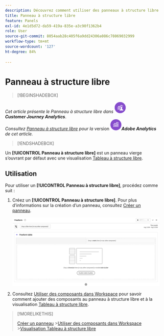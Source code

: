 ```yaml
---
description: Découvrez comment utiliser des panneaux à structure libre avec un tableau à structure libre comme état de départ pour votre projet Analysis Workspace.
title: Panneau à structure libre
feature: Panels
exl-id: 4e1d5d72-da59-419a-835e-a3c90f1362b4
role: User
source-git-commit: 8054aab28c405f6a9dd24306a086c78069032999
workflow-type: tm+mt
source-wordcount: '127'
ht-degree: 84%

---
```


# Panneau à structure libre


>[!BEGINSHADEBOX]

_Cet article présente le Panneau à structure libre dans_ ![CustomerJourneyAnalytics](/help/assets/icons/CustomerJourneyAnalytics.svg) _&#x200B;**Customer Journey Analytics**&#x200B;_.<br/>_Consultez [Panneau à structure libre](https://experienceleague.adobe.com/fr/docs/analytics/analyze/analysis-workspace/panels/freeform-panel) pour la_ version ![AdobeAnalytics](/help/assets/icons/AdobeAnalytics.svg) _&#x200B;**Adobe Analytics** de cet article._

>[!ENDSHADEBOX]


Un **[!UICONTROL Panneau à structure libre]** est un panneau vierge s’ouvrant par défaut avec une visualisation [Tableau à structure libre](/help/analysis-workspace/visualizations/freeform-table/freeform-table.md).

## Utilisation

Pour utiliser un **[!UICONTROL Panneau à structure libre]**, procédez comme suit :

1. Créez un **[!UICONTROL Panneau à structure libre]**. Pour plus d’informations sur la création d’un panneau, consultez [Créer un panneau](panels.md#create-a-panel).

   ![Panneau à structure libre par défaut affichant un panneau vierge avec un tableau à structure libre.](assets/freeform-panel.png)

1. Consultez [Utiliser des composants dans Workspace](/help/components/use-components-in-workspace.md) pour savoir comment ajouter des composants au panneau à structure libre et à la visualisation [Tableau à structure libre](/help/analysis-workspace/visualizations/freeform-table/freeform-table.md).


>[!MORELIKETHIS]
>
>[Créer un panneau](/help/analysis-workspace/c-panels/panels.md#create-a-panel)
>&#x200B;>[Utiliser des composants dans Workspace](/help/components/use-components-in-workspace.md)
>&#x200B;>[Visualisation Tableau à structure libre](/help/analysis-workspace/visualizations/freeform-table/freeform-table.md)
>